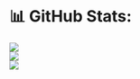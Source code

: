 # 📊 GitHub Stats:
![](https://github-readme-stats.vercel.app/api?username=simplyshree&theme=dark&hide_border=false&include_all_commits=false&count_private=false)<br/>
![](https://github-readme-streak-stats.herokuapp.com/?user=simplyshree&theme=dark&hide_border=false)<br/>
![](https://github-readme-stats.vercel.app/api/top-langs/?username=simplyshree&theme=dark&hide_border=false&include_all_commits=false&count_private=false&layout=compact)

<!-- Proudly created with GPRM ( https://gprm.itsvg.in ) -->


